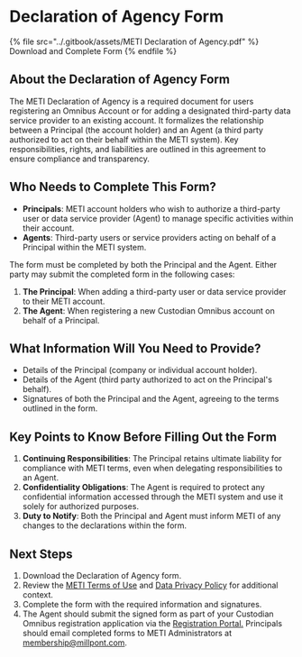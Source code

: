 # Declaration of Agency Form

{% file src="../.gitbook/assets/METI Declaration of Agency.pdf" %}
Download and Complete Form
{% endfile %}

## **About the Declaration of Agency Form**

The METI Declaration of Agency is a required document for users registering an Omnibus Account or for adding a designated third-party data service provider to an existing account. It formalizes the relationship between a Principal (the account holder) and an Agent (a third party authorized to act on their behalf within the METI system). Key responsibilities, rights, and liabilities are outlined in this agreement to ensure compliance and transparency.

## **Who Needs to Complete This Form?**

* **Principals**: METI account holders who wish to authorize a third-party user or data service provider (Agent) to manage specific activities within their account.
* **Agents**: Third-party users or service providers acting on behalf of a Principal within the METI system.

The form must be completed by both the Principal and the Agent. Either party may submit the completed form in the following cases:

1. **The Principal**: When adding a third-party user or data service provider to their METI account.
2. **The Agent**: When registering a new Custodian Omnibus account on behalf of a Principal.&#x20;

## **What Information Will You Need to Provide?**

* Details of the Principal (company or individual account holder).
* Details of the Agent (third party authorized to act on the Principal's behalf).
* Signatures of both the Principal and the Agent, agreeing to the terms outlined in the form.

## **Key Points to Know Before Filling Out the Form**

1. **Continuing Responsibilities**: The Principal retains ultimate liability for compliance with METI terms, even when delegating responsibilities to an Agent.
2. **Confidentiality Obligations**: The Agent is required to protect any confidential information accessed through the METI system and use it solely for authorized purposes.
3. **Duty to Notify**: Both the Principal and Agent must inform METI of any changes to the declarations within the form.

## **Next Steps**

1. Download the Declaration of Agency form.
2. Review the [METI Terms of Use](../operative-documents/meti-terms-of-use.md) and [Data Privacy Policy](../) for additional context.
3. Complete the form with the required information and signatures.
4. The Agent should submit the signed form as part of your Custodian Omnibus registration application via the [Registration Portal.](https://www.millpont.com/registration) Principals should email completed forms to METI Administrators at membership@millpont.com.  &#x20;
